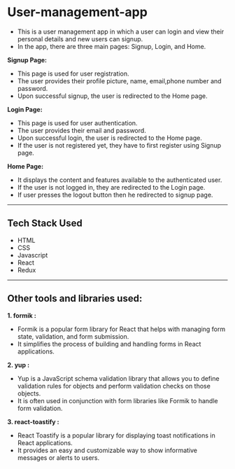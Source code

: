 # User-management-app

- This is a user management app in which a user can login and view their personal details and new users can signup.
- In the app, there are three main pages: Signup, Login, and Home.

**Signup Page:**

- This page is used for user registration.
- The user provides their profile picture, name, email,phone number and password.
- Upon successful signup, the user is redirected to the Home page.

**Login Page:**

- This page is used for user authentication.
- The user provides their email and password.
- Upon successful login, the user is redirected to the Home page.
- If the user is not registered yet, they have to first register using Signup page.

**Home Page:**

- It displays the content and features available to the authenticated user.
- If the user is not logged in, they are redirected to the Login page.
- If user presses the logout button then he redirected to signup page.

---

## Tech Stack Used

- HTML
- CSS
- Javascript
- React
- Redux

---

## Other tools and libraries used:

**1. formik :**

- Formik is a popular form library for React that helps with managing form state, validation, and form submission.
- It simplifies the process of building and handling forms in React applications.

**2. yup :**

- Yup is a JavaScript schema validation library that allows you to define validation rules for objects and perform validation checks on those objects.
- It is often used in conjunction with form libraries like Formik to handle form validation.

**3. react-toastify :**

- React Toastify is a popular library for displaying toast notifications in React applications.
- It provides an easy and customizable way to show informative messages or alerts to users.
